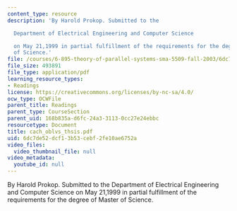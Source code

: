 ```yaml
---
content_type: resource
description: 'By Harold Prokop. Submitted to the

  Department of Electrical Engineering and Computer Science

  on May 21,1999 in partial fulfillment of the requirements for the degree of Master
  of Science.'
file: /courses/6-895-theory-of-parallel-systems-sma-5509-fall-2003/6dc7de52dcf13b53cebf2fe10ae6752a_cach_oblvs_thsis.pdf
file_size: 493891
file_type: application/pdf
learning_resource_types:
- Readings
license: https://creativecommons.org/licenses/by-nc-sa/4.0/
ocw_type: OCWFile
parent_title: Readings
parent_type: CourseSection
parent_uid: 168b835a-d6fc-24a3-3113-0cc27e24ebbc
resourcetype: Document
title: cach_oblvs_thsis.pdf
uid: 6dc7de52-dcf1-3b53-cebf-2fe10ae6752a
video_files:
  video_thumbnail_file: null
video_metadata:
  youtube_id: null
---
```

By Harold Prokop. Submitted to the
Department of Electrical Engineering and Computer Science
on May 21,1999 in partial fulfillment of the requirements for the degree of Master of Science.